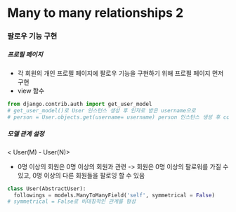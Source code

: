# Many to many relationships 2

### 팔로우 기능 구현
##### 프로필 페이지
- 각 회원의 개인 프로필 페이지에 팔로우 기능을 구현하기 위해 프로필 페이지 먼저 구현
- view 함수 
``` py
from django.contrib.auth import get_user_model
# get_user_model()로 User 인스턴스 생성 후 인자로 받은 username으로 
# person = User.objects.get(username= username) person 인스턴스 생성 후 context로 가져오기
```
##### 모델 관계 설정

< User(M) - User(N)>
- 0명 이상의 회원은 0명 이상의 회원과 관련
-> 회원은 0명 이상의 팔로워를 가질 수있고, 0명 이상의 다른 회원들을 팔로잉 할 수 있음


``` py
class User(AbstractUser):
  followings = models.ManyToManyField('self', symmetrical = False)
# symmetrical = False로 비대칭적인 관계를 형성


